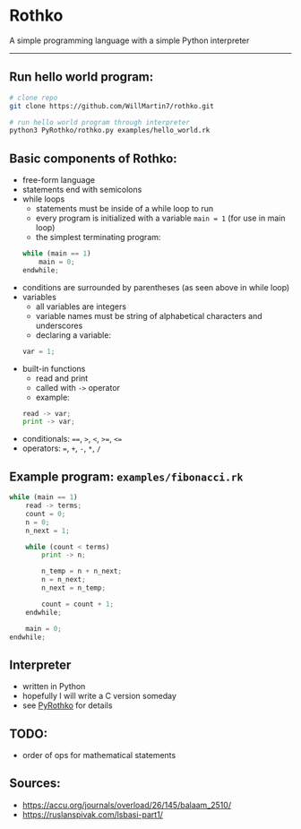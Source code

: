 # Rothko

A simple programming language with a simple Python interpreter

---

## Run hello world program:

```bash
# clone repo
git clone https://github.com/WillMartin7/rothko.git

# run hello world program through interpreter
python3 PyRothko/rothko.py examples/hello_world.rk
```

## Basic components of Rothko:
- free-form language
- statements end with semicolons
- while loops
    - statements must be inside of a while loop to run
    - every program is initialized with a variable ```main = 1``` (for use in main loop)
    - the simplest terminating program:
    ```python
    while (main == 1)
        main = 0;
    endwhile;
    ```
- conditions are surrounded by parentheses (as seen above in while loop)
- variables
    - all variables are integers
    - variable names must be string of alphabetical characters and underscores
    - declaring a variable:
    ```python
    var = 1;
    ```
- built-in functions
    - read and print
    - called with ```->``` operator
    - example:
    ```python
    read -> var;
    print -> var;
    ```
- conditionals: ```==```, ```>```, ```<```, ```>=```, ```<=```
- operators: ```=```, ```+```, ```-```, ```*```, ```/```

## Example program: ```examples/fibonacci.rk```
```python
while (main == 1)
    read -> terms;
    count = 0;
    n = 0;
    n_next = 1;

    while (count < terms)
        print -> n;

        n_temp = n + n_next;
        n = n_next;
        n_next = n_temp;

        count = count + 1;
    endwhile;

    main = 0;
endwhile;
```

## Interpreter
- written in Python
- hopefully I will write a C version someday
- see [PyRothko](https://github.com/WillMartin7/rothko/tree/main/PyRothko) for details

## TODO:
- order of ops for mathematical statements

## Sources:
- https://accu.org/journals/overload/26/145/balaam_2510/
- https://ruslanspivak.com/lsbasi-part1/
